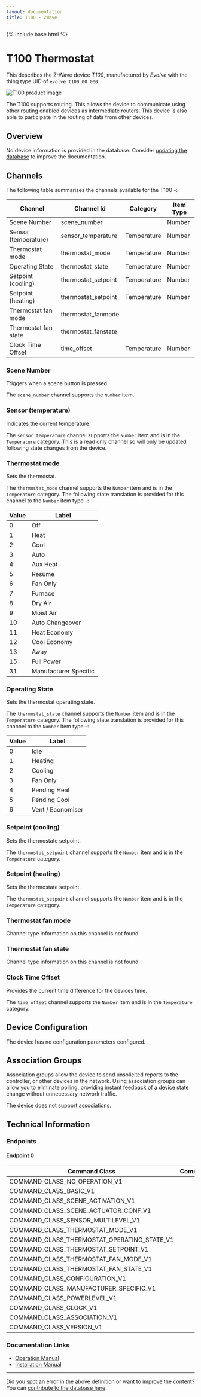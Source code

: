 ```yaml
---
layout: documentation
title: T100 - ZWave
---
```


{% include base.html %}

# T100 Thermostat
This describes the Z-Wave device *T100*, manufactured by *Evolve* with the thing type UID of ```evolve_t100_00_000```.

![T100 product image](https://www.cd-jackson.com/zwave_device_uploads/484/484_default.jpg)


The T100 supports routing. This allows the device to communicate using other routing enabled devices as intermediate routers.  This device is also able to participate in the routing of data from other devices.

## Overview

No device information is provided in the database. Consider [updating the database](http://www.cd-jackson.com/index.php/zwave/zwave-device-database/zwave-device-list/devicesummary/484) to improve the documentation.

## Channels

The following table summarises the channels available for the T100 -:

| Channel | Channel Id | Category | Item Type |
|---------|------------|----------|-----------|
| Scene Number | scene_number |  | Number | 
| Sensor (temperature) | sensor_temperature | Temperature | Number | 
| Thermostat mode | thermostat_mode | Temperature | Number | 
| Operating State | thermostat_state | Temperature | Number | 
| Setpoint (cooling) | thermostat_setpoint | Temperature | Number | 
| Setpoint (heating) | thermostat_setpoint | Temperature | Number | 
| Thermostat fan mode | thermostat_fanmode |  |  | 
| Thermostat fan state | thermostat_fanstate |  |  | 
| Clock Time Offset | time_offset | Temperature | Number | 

### Scene Number

Triggers when a scene button is pressed.

The ```scene_number``` channel supports the ```Number``` item.

### Sensor (temperature)

Indicates the current temperature.

The ```sensor_temperature``` channel supports the ```Number``` item and is in the ```Temperature``` category. This is a read only channel so will only be updated following state changes from the device.

### Thermostat mode

Sets the thermostat.

The ```thermostat_mode``` channel supports the ```Number``` item and is in the ```Temperature``` category.
The following state translation is provided for this channel to the ```Number``` item type -:

| Value | Label     |
|-------|-----------|
| 0 | Off |
| 1 | Heat |
| 2 | Cool |
| 3 | Auto |
| 4 | Aux Heat |
| 5 | Resume |
| 6 | Fan Only |
| 7 | Furnace |
| 8 | Dry Air |
| 9 | Moist Air |
| 10 | Auto Changeover |
| 11 | Heat Economy |
| 12 | Cool Economy |
| 13 | Away |
| 15 | Full Power |
| 31 | Manufacturer Specific |

### Operating State

Sets the thermostat operating state.

The ```thermostat_state``` channel supports the ```Number``` item and is in the ```Temperature``` category.
The following state translation is provided for this channel to the ```Number``` item type -:

| Value | Label     |
|-------|-----------|
| 0 | Idle |
| 1 | Heating |
| 2 | Cooling |
| 3 | Fan Only |
| 4 | Pending Heat |
| 5 | Pending Cool |
| 6 | Vent / Economiser |

### Setpoint (cooling)

Sets the thermostate setpoint.

The ```thermostat_setpoint``` channel supports the ```Number``` item and is in the ```Temperature``` category.

### Setpoint (heating)

Sets the thermostate setpoint.

The ```thermostat_setpoint``` channel supports the ```Number``` item and is in the ```Temperature``` category.

### Thermostat fan mode

Channel type information on this channel is not found.

### Thermostat fan state

Channel type information on this channel is not found.

### Clock Time Offset

Provides the current time difference for the devices time.

The ```time_offset``` channel supports the ```Number``` item and is in the ```Temperature``` category.



## Device Configuration

The device has no configuration parameters configured.

## Association Groups

Association groups allow the device to send unsolicited reports to the controller, or other devices in the network. Using association groups can allow you to eliminate polling, providing instant feedback of a device state change without unnecessary network traffic.

The device does not support associations.
## Technical Information

### Endpoints

#### Endpoint 0

| Command Class | Comment |
|---------------|---------|
| COMMAND_CLASS_NO_OPERATION_V1| |
| COMMAND_CLASS_BASIC_V1| |
| COMMAND_CLASS_SCENE_ACTIVATION_V1| |
| COMMAND_CLASS_SCENE_ACTUATOR_CONF_V1| |
| COMMAND_CLASS_SENSOR_MULTILEVEL_V1| |
| COMMAND_CLASS_THERMOSTAT_MODE_V1| |
| COMMAND_CLASS_THERMOSTAT_OPERATING_STATE_V1| |
| COMMAND_CLASS_THERMOSTAT_SETPOINT_V1| |
| COMMAND_CLASS_THERMOSTAT_FAN_MODE_V1| |
| COMMAND_CLASS_THERMOSTAT_FAN_STATE_V1| |
| COMMAND_CLASS_CONFIGURATION_V1| |
| COMMAND_CLASS_MANUFACTURER_SPECIFIC_V1| |
| COMMAND_CLASS_POWERLEVEL_V1| |
| COMMAND_CLASS_CLOCK_V1| |
| COMMAND_CLASS_ASSOCIATION_V1| |
| COMMAND_CLASS_VERSION_V1| |

### Documentation Links

* [Operation Manual](https://www.cd-jackson.com/zwave_device_uploads/484/T-100R-Operation-Guide.pdf)
* [Installation Manual](https://www.cd-jackson.com/zwave_device_uploads/484/EVT100R-Installation.pdf)

---

Did you spot an error in the above definition or want to improve the content?
You can [contribute to the database here](http://www.cd-jackson.com/index.php/zwave/zwave-device-database/zwave-device-list/devicesummary/484).
